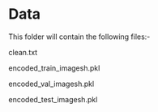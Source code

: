 # Data


This folder will contain the following files:-

clean.txt

encoded_train_imagesh.pkl

encoded_val_imagesh.pkl

encoded_test_imagesh.pkl

